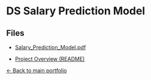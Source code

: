# DS Salary Prediction Model

## Files
- [Salary_Prediction_Model.pdf](./Salary_Prediction_Model.pdf)

- [Project Overview (README)](./README.md)

[← Back to main portfolio](../index.md)
